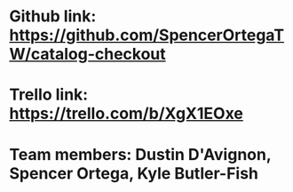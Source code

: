 # Github link: https://github.com/SpencerOrtegaTW/catalog-checkout
# Trello link: https://trello.com/b/XgX1EOxe

# Team members: Dustin D'Avignon, Spencer Ortega, Kyle Butler-Fish